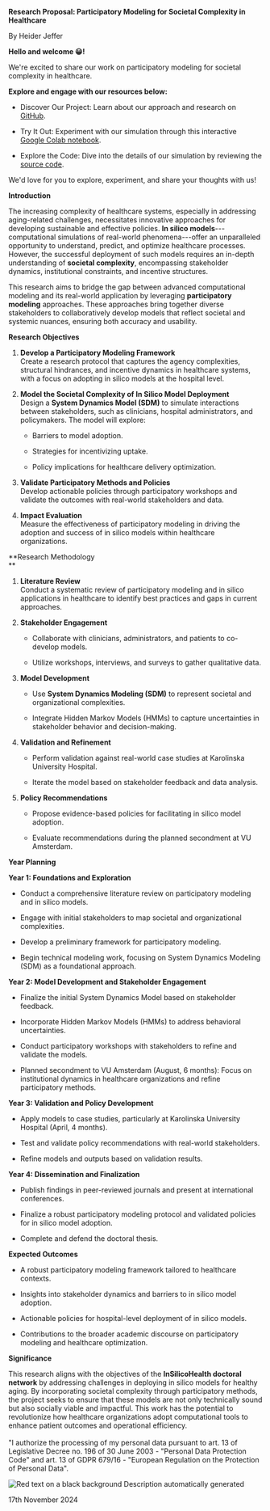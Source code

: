 **Research Proposal: Participatory Modeling for Societal Complexity in
Healthcare**

By Heider Jeffer

**Hello and welcome 😀!**


We're excited to share our work on participatory modeling for societal complexity in healthcare. 

**Explore and engage with our resources below:**

* Discover Our Project: Learn about our approach and research on <a href="https://github.com/HeiderJeffer/Participatory-Modeling-for-Societal-Complexity-in-Healthcare">GitHub</a>.

* Try It Out: Experiment with our simulation through this interactive <a href="https://colab.research.google.com/drive/105ePLc-icF1qyzUB-VX9SQ446raubosx?authuser=2">Google Colab notebook</a>.

* Explore the Code: Dive into the details of our simulation by reviewing the <a href="https://github.com/HeiderJeffer/Participatory-Modeling-for-Societal-Complexity-in-Healthcare/blob/main/Healthcare%20Participatory%20Model%20Simulation/Healthcare%20Participatory%20Model%20Simulation.ipynb">source code</a>.


We'd love for you to explore, experiment, and share your thoughts with us!

**Introduction**

The increasing complexity of healthcare systems, especially in
addressing aging-related challenges, necessitates innovative approaches
for developing sustainable and effective policies. **In silico
models**---computational simulations of real-world phenomena---offer an
unparalleled opportunity to understand, predict, and optimize healthcare
processes. However, the successful deployment of such models requires an
in-depth understanding of **societal complexity**, encompassing
stakeholder dynamics, institutional constraints, and incentive
structures.

This research aims to bridge the gap between advanced computational
modeling and its real-world application by leveraging **participatory
modeling** approaches. These approaches bring together diverse
stakeholders to collaboratively develop models that reflect societal and
systemic nuances, ensuring both accuracy and usability.

**Research Objectives**

1.  **Develop a Participatory Modeling Framework**\
    Create a research protocol that captures the agency complexities,
    structural hindrances, and incentive dynamics in healthcare systems,
    with a focus on adopting in silico models at the hospital level.

2.  **Model the Societal Complexity of In Silico Model Deployment**\
    Design a **System Dynamics Model (SDM)** to simulate interactions
    between stakeholders, such as clinicians, hospital administrators,
    and policymakers. The model will explore:

    -   Barriers to model adoption.

    -   Strategies for incentivizing uptake.

    -   Policy implications for healthcare delivery optimization.

3.  **Validate Participatory Methods and Policies**\
    Develop actionable policies through participatory workshops and
    validate the outcomes with real-world stakeholders and data.

4.  **Impact Evaluation**\
    Measure the effectiveness of participatory modeling in driving the
    adoption and success of in silico models within healthcare
    organizations.

**Research Methodology\
**

1.  **Literature Review**\
    Conduct a systematic review of participatory modeling and in silico
    applications in healthcare to identify best practices and gaps in
    current approaches.

2.  **Stakeholder Engagement**

    -   Collaborate with clinicians, administrators, and patients to
        co-develop models.

    -   Utilize workshops, interviews, and surveys to gather qualitative
        data.

3.  **Model Development**

    -   Use **System Dynamics Modeling (SDM)** to represent societal and
        organizational complexities.

    -   Integrate Hidden Markov Models (HMMs) to capture uncertainties
        in stakeholder behavior and decision-making.

4.  **Validation and Refinement**

    -   Perform validation against real-world case studies at Karolinska
        University Hospital.

    -   Iterate the model based on stakeholder feedback and data
        analysis.

5.  **Policy Recommendations**

    -   Propose evidence-based policies for facilitating in silico model
        adoption.

    -   Evaluate recommendations during the planned secondment at VU
        Amsterdam.

**Year Planning**

**Year 1: Foundations and Exploration**

-   Conduct a comprehensive literature review on participatory modeling
    and in silico models.

-   Engage with initial stakeholders to map societal and organizational
    complexities.

-   Develop a preliminary framework for participatory modeling.

-   Begin technical modeling work, focusing on System Dynamics Modeling
    (SDM) as a foundational approach.

**Year 2: Model Development and Stakeholder Engagement**

-   Finalize the initial System Dynamics Model based on stakeholder
    feedback.

-   Incorporate Hidden Markov Models (HMMs) to address behavioral
    uncertainties.

-   Conduct participatory workshops with stakeholders to refine and
    validate the models.

-   Planned secondment to VU Amsterdam (August, 6 months): Focus on
    institutional dynamics in healthcare organizations and refine
    participatory methods.

**Year 3: Validation and Policy Development**

-   Apply models to case studies, particularly at Karolinska University
    Hospital (April, 4 months).

-   Test and validate policy recommendations with real-world
    stakeholders.

-   Refine models and outputs based on validation results.

**Year 4: Dissemination and Finalization**

-   Publish findings in peer-reviewed journals and present at
    international conferences.

-   Finalize a robust participatory modeling protocol and validated
    policies for in silico model adoption.

-   Complete and defend the doctoral thesis.

**Expected Outcomes**

-   A robust participatory modeling framework tailored to healthcare
    contexts.

-   Insights into stakeholder dynamics and barriers to in silico model
    adoption.

-   Actionable policies for hospital-level deployment of in silico
    models.

-   Contributions to the broader academic discourse on participatory
    modeling and healthcare optimization.

**Significance**

This research aligns with the objectives of the **InSilicoHealth
doctoral network** by addressing challenges in deploying in silico
models for healthy aging. By incorporating societal complexity through
participatory methods, the project seeks to ensure that these models are
not only technically sound but also socially viable and impactful. This
work has the potential to revolutionize how healthcare organizations
adopt computational tools to enhance patient outcomes and operational
efficiency.\
\
"I authorize the processing of my personal data pursuant to art. 13 of
Legislative Decree no. 196 of 30 June 2003 - \"Personal Data Protection
Code\" and art. 13 of GDPR 679/16 - \"European Regulation on the
Protection of Personal Data\".

![Red text on a black background Description automatically
generated](./images/media/image1.png)




17th November 2024
